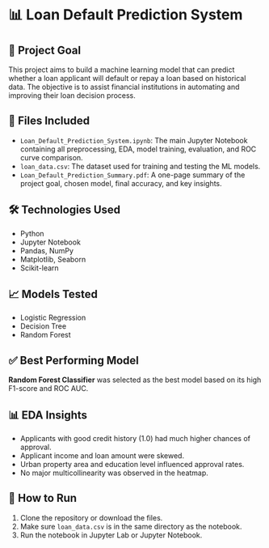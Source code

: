 
# 📊 Loan Default Prediction System

## 📌 Project Goal
This project aims to build a machine learning model that can predict whether a loan applicant will default or repay a loan based on historical data. The objective is to assist financial institutions in automating and improving their loan decision process.

## 📂 Files Included
- `Loan_Default_Prediction_System.ipynb`: The main Jupyter Notebook containing all preprocessing, EDA, model training, evaluation, and ROC curve comparison.
- `loan_data.csv`: The dataset used for training and testing the ML models.
- `Loan_Default_Prediction_Summary.pdf`: A one-page summary of the project goal, chosen model, final accuracy, and key insights.


## 🛠 Technologies Used
- Python
- Jupyter Notebook
- Pandas, NumPy
- Matplotlib, Seaborn
- Scikit-learn

## 📈 Models Tested
- Logistic Regression
- Decision Tree
- Random Forest

## ✅ Best Performing Model
**Random Forest Classifier** was selected as the best model based on its high F1-score and ROC AUC.

## 📊 EDA Insights
- Applicants with good credit history (1.0) had much higher chances of approval.
- Applicant income and loan amount were skewed.
- Urban property area and education level influenced approval rates.
- No major multicollinearity was observed in the heatmap.

## 📄 How to Run
1. Clone the repository or download the files.
2. Make sure `loan_data.csv` is in the same directory as the notebook.
3. Run the notebook in Jupyter Lab or Jupyter Notebook.


